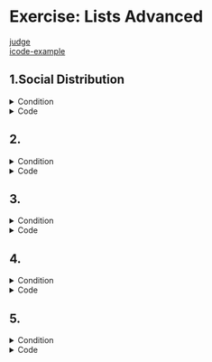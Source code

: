 # Exercise: Lists Advanced

[judge](https://judge.softuni.org/Contests/1732/Lists-Advanced-More-Exercises) </br>
[icode-example](https://icode-example.ceo-py.eu/menu?language=Python&course=Fundamentals&module=Lists%20Advanced%20-%20More%20Exercises) </br>

## 1.Social Distribution


<details><summary>Condition</summary>

A core idea of several left-wing ideologies is that the wealthiest should support the poorest, no matter what, and that is exactly what you are called to do for this problem.
On the first line, you will be given the population (numbers separated by comma and space ", "). On the second line, you will be given the minimum wealth. You should distribute the wealth so that no part of the population has less than the minimum wealth. To do that, you should always take wealth from the wealthiest part of the population. 
There will be cases where the distribution will not be possible. In that case, print: "No equal distribution possible". 

Example

| Input                  | Output                         |
|------------------------|--------------------------------|
| 2, 3, 5, 15, 75</br>5  | [5, 5, 5, 15, 70]              |
| 2, 3, 5, 15, 75</br>20 | [20, 20, 20, 20, 20]           |
| 2, 3, 5, 45, 45</br>30 | No equal distribution possible |
   

</details>

<details> <summary>Code</summary>

```Python
wealth = list(map(int, input().split(", ")))
min_wealth = int(input())

if min_wealth > sum(wealth) / len(wealth):
    print("No equal distribution possible")
    exit()
else:
    for i in range(len(wealth)):
        num = wealth[i]
        if num < min_wealth:
            result = min_wealth - num
            max_waelt = max(wealth)
            index_max_num = wealth.index(max_waelt)
            check_num = max_waelt - result
            wealth[i] = min_wealth
            wealth[index_max_num] = check_num

print(wealth)
```
```Python
population = [int(x) for x in input().split(", ")]
minimum_wealth = int(input())

if minimum_wealth > sum(population) / len(population):
    print("No equal distribution possible")
    exit()

while any(x < minimum_wealth for x in population):
    max_number, number_to_change = max(population), min(population)
    index_max, index_min = population.index(max_number), population.index(number_to_change)
    added_value = minimum_wealth - number_to_change
    population[index_max] -= added_value
    population[index_min] += added_value

print(population)
```

```Python
```

</details>

## 2.


<details><summary>Condition</summary>




Example

| Input | Output |
|-------|--------|
|       |        |
|       |        |


</details>

<details> <summary>Code</summary>

```Python
```

```Python
```

```Python
```

</details>

## 3.


<details><summary>Condition</summary>




Example

| Input | Output |
|-------|--------|
|       |        |
|       |        |


</details>

<details> <summary>Code</summary>

```Python
```

```Python
```

```Python
```

</details>

## 4.


<details><summary>Condition</summary>




Example

| Input | Output |
|-------|--------|
|       |        |
|       |        |


</details>

<details> <summary>Code</summary>

```Python
```

```Python
```

```Python
```

</details>

## 5.


<details><summary>Condition</summary>




Example

| Input | Output |
|-------|--------|
|       |        |
|       |        |


</details>

<details> <summary>Code</summary>

```Python
```

```Python
```

```Python
```

</details>